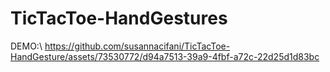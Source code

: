 # TicTacToe-HandGestures
 

DEMO:\\
https://github.com/susannacifani/TicTacToe-HandGesture/assets/73530772/d94a7513-39a9-4fbf-a72c-22d25d1d83bc

